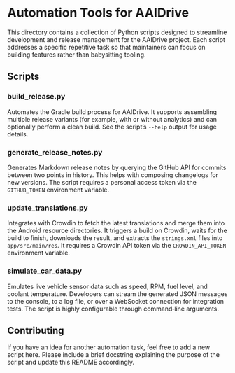 Automation Tools for AAIDrive
=============================

This directory contains a collection of Python scripts designed to
streamline development and release management for the AAIDrive
project. Each script addresses a specific repetitive task so that
maintainers can focus on building features rather than babysitting
tooling.

Scripts
-------

### build_release.py

Automates the Gradle build process for AAIDrive. It supports
assembling multiple release variants (for example, with or without
analytics) and can optionally perform a clean build. See the script’s
`--help` output for usage details.

### generate_release_notes.py

Generates Markdown release notes by querying the GitHub API for
commits between two points in history. This helps with composing
changelogs for new versions. The script requires a personal access
token via the `GITHUB_TOKEN` environment variable.

### update_translations.py

Integrates with Crowdin to fetch the latest translations and merge
them into the Android resource directories. It triggers a build on
Crowdin, waits for the build to finish, downloads the result, and
extracts the `strings.xml` files into `app/src/main/res`. It
requires a Crowdin API token via the `CROWDIN_API_TOKEN` environment
variable.

### simulate_car_data.py

Emulates live vehicle sensor data such as speed, RPM, fuel level, and
coolant temperature. Developers can stream the generated JSON
messages to the console, to a log file, or over a WebSocket
connection for integration tests. The script is highly configurable
through command‑line arguments.

Contributing
------------

If you have an idea for another automation task, feel free to add a
new script here. Please include a brief docstring explaining the
purpose of the script and update this README accordingly.
